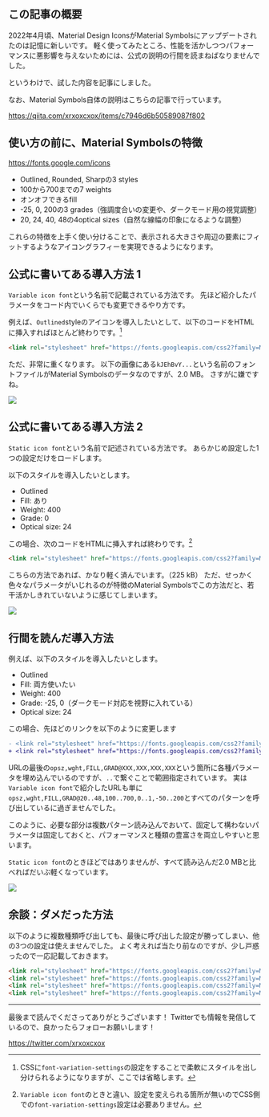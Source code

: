 <!--
title:   Material Symbolsの現実的な導入方法
tags:    Design,MaterialDesign,デザイン
id:      f80d6f8bbdf4cf785c5f
private: false
-->
## この記事の概要

2022年4月頃、Material Design IconsがMaterial Symbolsにアップデートされたのは記憶に新しいです。
軽く使ってみたところ、性能を活かしつつパフォーマンスに悪影響を与えないためには、公式の説明の行間を読まねばなりませんでした。

というわけで、試した内容を記事にしました。

なお、Material Symbols自体の説明はこちらの記事で行っています。

https://qiita.com/xrxoxcxox/items/c7946d6b50589087f802

## 使い方の前に、Material Symbolsの特徴

https://fonts.google.com/icons

- Outlined, Rounded, Sharpの3 styles
- 100から700までの7 weights
- オンオフできるfill
- -25, 0, 200の3 grades（強調度合いの変更や、ダークモード用の視覚調整）
- 20, 24, 40, 48の4optical sizes（自然な線幅の印象になるような調整）

これらの特徴を上手く使い分けることで、表示される大きさや周辺の要素にフィットするようなアイコングラフィーを実現できるようになります。

## 公式に書いてある導入方法 1

`Variable icon font`という名前で記載されている方法です。
先ほど紹介したパラメータをコード内でいくらでも変更できるやり方です。

例えば、`Outlined`styleのアイコンを導入したいとして、以下のコードをHTMLに挿入すればほとんど終わりです。[^font-variation-settings]

[^font-variation-settings]: CSSに`font-variation-settings`の設定をすることで柔軟にスタイルを出し分けられるようになりますが、ここでは省略します。

```html
<link rel="stylesheet" href="https://fonts.googleapis.com/css2?family=Material+Symbols+Outlined:opsz,wght,FILL,GRAD@20..48,100..700,0..1,-50..200" />
```

ただ、非常に重くなります。
以下の画像にある`kJEhBvY...`という名前のフォントファイルがMaterial Symbolsのデータなのですが、2.0 MB。
さすがに嫌ですね。

![](https://qiita-image-store.s3.ap-northeast-1.amazonaws.com/0/214677/340361c7-204e-dc04-1f5f-5141b29624b1.png)

## 公式に書いてある導入方法 2

`Static icon font`という名前で記述されている方法です。
あらかじめ設定した1つの設定だけをロードします。

以下のスタイルを導入したいとします。

- Outlined
- Fill: あり
- Weight: 400
- Grade: 0
- Optical size: 24

この場合、次のコードをHTMLに挿入すれば終わりです。[^no-font-variation-settings]

[^no-font-variation-settings]: `Variable icon font`のときと違い、設定を変えられる箇所が無いのでCSS側での`font-variation-settings`設定は必要ありません。

```html
<link rel="stylesheet" href="https://fonts.googleapis.com/css2?family=Material+Symbols+Outlined:opsz,wght,FILL,GRAD@24,400,1,0" />
```

こちらの方法であれば、かなり軽く済んでいます。（225 kB）
ただ、せっかく色々なパラメータがいじれるのが特徴のMaterial Symbolsでこの方法だと、若干活かしきれていないように感じてしまいます。

![](https://qiita-image-store.s3.ap-northeast-1.amazonaws.com/0/214677/4f52c14e-a225-0302-81f1-ae9e70dab64f.png)

## 行間を読んだ導入方法

例えば、以下のスタイルを導入したいとします。

- Outlined
- Fill: 両方使いたい
- Weight: 400
- Grade: -25, 0（ダークモード対応を視野に入れている）
- Optical size: 24

この場合、先ほどのリンクを以下のように変更します

```diff
- <link rel="stylesheet" href="https://fonts.googleapis.com/css2?family=Material+Symbols+Outlined:opsz,wght,FILL,GRAD@24,400,1,0" />
+ <link rel="stylesheet" href="https://fonts.googleapis.com/css2?family=Material+Symbols+Outlined:opsz,wght,FILL,GRAD@24,400,0..1,-25..0" />
```

URLの最後の`opsz,wght,FILL,GRAD@XXX,XXX,XXX,XXX`という箇所に各種パラメータを埋め込んでいるのですが、`..`で繋ぐことで範囲指定されています。
実は`Variable icon font`で紹介したURLも単に`opsz,wght,FILL,GRAD@20..48,100..700,0..1,-50..200`とすべてのパターンを呼び出しているに過ぎませんでした。

このように、必要な部分は複数パターン読み込んでおいて、固定して構わないパラメータは固定しておくと、パフォーマンスと種類の豊富さを両立しやすいと思います。

`Static icon font`のときほどではありませんが、すべて読み込んだ2.0 MBと比べればだいぶ軽くなっています。

![](https://qiita-image-store.s3.ap-northeast-1.amazonaws.com/0/214677/8a7018bf-805e-8ab2-aaa7-b1f730c437e2.png)

## 余談：ダメだった方法

以下のように複数種類呼び出しても、最後に呼び出した設定が勝ってしまい、他の3つの設定は使えませんでした。
よく考えれば当たり前なのですが、少し戸惑ったので一応記載しておきます。

```html
<link rel="stylesheet" href="https://fonts.googleapis.com/css2?family=Material+Symbols+Outlined:opsz,wght,FILL,GRAD@24,400,0,0" />
<link rel="stylesheet" href="https://fonts.googleapis.com/css2?family=Material+Symbols+Outlined:opsz,wght,FILL,GRAD@24,400,1,0" />
<link rel="stylesheet" href="https://fonts.googleapis.com/css2?family=Material+Symbols+Outlined:opsz,wght,FILL,GRAD@24,400,0,-25" />
<link rel="stylesheet" href="https://fonts.googleapis.com/css2?family=Material+Symbols+Outlined:opsz,wght,FILL,GRAD@24,400,1,-25" />
```

---

最後まで読んでくださってありがとうございます！
Twitterでも情報を発信しているので、良かったらフォローお願いします！

https://twitter.com/xrxoxcxox